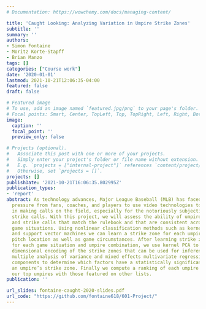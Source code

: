 ```yaml
---
# Documentation: https://wowchemy.com/docs/managing-content/

title: 'Caught Looking: Analyzing Variation in Umpire Strike Zones'
subtitle: ''
summary: ''
authors:
- Simon Fontaine
- Moritz Korte-Stapff
- Brian Manzo
tags: []
categories: ["Course work"]
date: '2020-01-01'
lastmod: 2021-10-21T12:06:35-04:00
featured: false
draft: false

# Featured image
# To use, add an image named `featured.jpg/png` to your page's folder.
# Focal points: Smart, Center, TopLeft, Top, TopRight, Left, Right, BottomLeft, Bottom, BottomRight.
image:
  caption: ''
  focal_point: ''
  preview_only: false

# Projects (optional).
#   Associate this post with one or more of your projects.
#   Simply enter your project's folder or file name without extension.
#   E.g. `projects = ["internal-project"]` references `content/project/deep-learning/index.md`.
#   Otherwise, set `projects = []`.
projects: []
publishDate: '2021-10-21T16:06:35.802995Z'
publication_types:
- 'report'
abstract: As technology advances, Major League Baseball (MLB) has faced increased
  pressure from fans, coaches, and players to use video technologies to aid umpires
  in making calls on the field, especially for the notoriously subjective ball and
  strike calls. With this project, we will assess the ability of umpires to make ball
  and strike calls that match the rulebook and that are consistent across different
  game situations. Using nonlinear classification methods such as kernel linear regression
  and support vector machines we can learn a strike zone for each umpire based on
  pitch location as well as game circumstances. After learning strike zone classifiers
  for each game situation and umpire combination, we use kernel PCA to create a low
  dimensional encoding of the strike zones that can be used for inference. We perform
  multiple analysis of variance and mixed effects multivariate regression on the principal
  components to determine which factors have a statistically significant effect on
  an umpire’s strike zone. Finally we compute a ranking of each umpire and compare
  our top umpires with those featured on other lists.
publication: ''

url_slides: fontaine-caught-2020-slides.pdf
url_code: "https://github.com/fontaine618/601-Project/"
---
```

